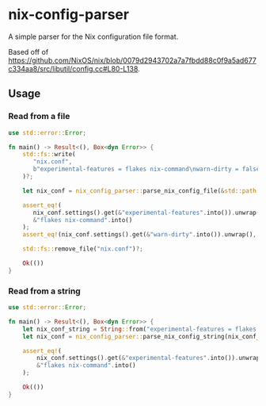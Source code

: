 # nix-config-parser

A simple parser for the Nix configuration file format.

Based off of https://github.com/NixOS/nix/blob/0079d2943702a7a7fbdd88c0f9a5ad677c334aa8/src/libutil/config.cc#L80-L138.

## Usage

### Read from a file

```rust
use std::error::Error;

fn main() -> Result<(), Box<dyn Error>> {
    std::fs::write(
       "nix.conf",
       b"experimental-features = flakes nix-command\nwarn-dirty = false\n",
    )?;

    let nix_conf = nix_config_parser::parse_nix_config_file(&std::path::Path::new("nix.conf"))?;

    assert_eq!(
       nix_conf.settings().get(&"experimental-features".into()).unwrap(),
       &"flakes nix-command".into()
    );
    assert_eq!(nix_conf.settings().get(&"warn-dirty".into()).unwrap(), &"false".into());

    std::fs::remove_file("nix.conf")?;

    Ok(())
}
```

### Read from a string

```rust
use std::error::Error;

fn main() -> Result<(), Box<dyn Error>> {
    let nix_conf_string = String::from("experimental-features = flakes nix-command");
    let nix_conf = nix_config_parser::parse_nix_config_string(nix_conf_string, None)?;

    assert_eq!(
        nix_conf.settings().get(&"experimental-features".into()).unwrap(),
        &"flakes nix-command".into()
    );

    Ok(())
}
```

